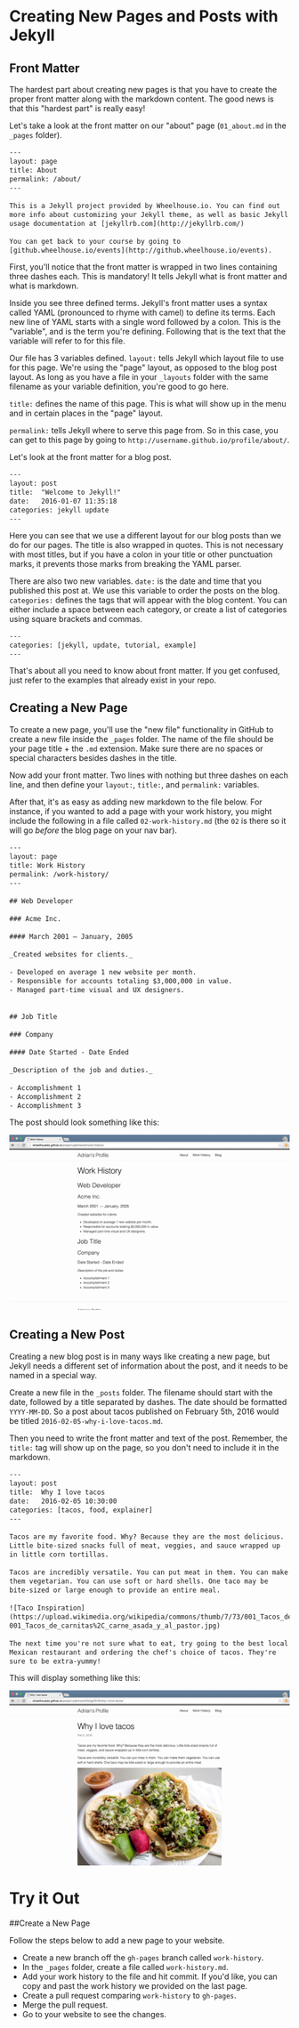# Creating New Pages and Posts with Jekyll

## Front Matter

The hardest part about creating new pages is that you have to create the proper front matter along with the markdown content. The good news is that this "hardest part" is really easy!

Let's take a look at the front matter on our "about" page (`01_about.md` in the `_pages` folder).

    ---
    layout: page
    title: About
    permalink: /about/
    ---

    This is a Jekyll project provided by Wheelhouse.io. You can find out more info about customizing your Jekyll theme, as well as basic Jekyll usage documentation at [jekyllrb.com](http://jekyllrb.com/)

    You can get back to your course by going to [github.wheelhouse.io/events](http://github.wheelhouse.io/events). 

First, you'll notice that the front matter is wrapped in two lines containing three dashes each. This is mandatory! It tells Jekyll what is front matter and what is markdown.

Inside you see three defined terms. Jekyll's front matter uses a syntax called YAML (pronounced to rhyme with camel) to define its terms. Each new line of YAML starts with a single word followed by a colon. This is the "variable", and is the term you're defining. Following that is the text that the variable will refer to for this file.

Our file has 3 variables defined. `layout:` tells Jekyll which layout file to use for this page. We're using the "page" layout, as opposed to the blog post layout. As long as you have a file in your `_layouts` folder with the same filename as your variable definition, you're good to go here.

`title:` defines the name of this page. This is what will show up in the menu and in certain places in the "page" layout.

`permalink:` tells Jekyll where to serve this page from. So in this case, you can get to this page by going to `http://username.github.io/profile/about/`.

Let's look at the front matter for a blog post.

    ---
    layout: post
    title:  "Welcome to Jekyll!"
    date:   2016-01-07 11:35:18
    categories: jekyll update
    ---

Here you can see that we use a different layout for our blog posts than we do for our pages. The title is also wrapped in quotes. This is not necessary with most titles, but if you have a colon in your title or other punctuation marks, it prevents those marks from breaking the YAML parser.

There are also two new variables. `date:` is the date and time that you published this post at. We use this variable to order the posts on the blog. `categories:` defines the tags that will appear with the blog content. You can either include a space between each category, or create a list of categories using square brackets and commas.

    ---
    categories: [jekyll, update, tutorial, example]
    ---

That's about all you need to know about front matter. If you get confused, just refer to the examples that already exist in your repo.

## Creating a New Page

To create a new page, you'll use the "new file" functionality in GitHub to create a new file inside the `_pages` folder. The name of the file should be your page title + the `.md` extension. Make sure there are no spaces or special characters besides dashes in the title. 

Now add your front matter. Two lines with nothing but three dashes on each line, and then define your `layout:`, `title:`, and `permalink:` variables.

After that, it's as easy as adding new markdown to the file below. For instance, if you wanted to add a page with your work history, you might include the following in a file called `02-work-history.md` (the `02` is there so it will go _before_ the blog page on your nav bar).

    ---
    layout: page
    title: Work History
    permalink: /work-history/
    ---

    ## Web Developer

    ### Acme Inc.

    #### March 2001 — January, 2005

    _Created websites for clients._

    - Developed on average 1 new website per month.
    - Responsible for accounts totaling $3,000,000 in value.
    - Managed part-time visual and UX designers.


    ## Job Title

    ### Company

    #### Date Started - Date Ended

    _Description of the job and duties._

    - Accomplishment 1
    - Accomplishment 2
    - Accomplishment 3


The post should look something like this:

![New Page Screenshot](/images/gh-pages-page.png)

## Creating a New Post

Creating a new blog post is in many ways like creating a new page, but Jekyll needs a different set of information about the post, and it needs to be named in a special way.

Create a new file in the `_posts` folder. The filename should start with the date, followed by a title separated by dashes. The date should be formatted `YYYY-MM-DD`. So a post about tacos published on February 5th, 2016 would be titled `2016-02-05-why-i-love-tacos.md`. 

Then you need to write the front matter and text of the post. Remember, the `title:` tag will show up on the page, so you don't need to include it in the markdown.


    ---
    layout: post
    title:  Why I love tacos
    date:   2016-02-05 10:30:00
    categories: [tacos, food, explainer]
    ---

    Tacos are my favorite food. Why? Because they are the most delicious. Little bite-sized snacks full of meat, veggies, and sauce wrapped up in little corn tortillas.

    Tacos are incredibly versatile. You can put meat in them. You can make them vegetarian. You can use soft or hard shells. One taco may be bite-sized or large enough to provide an entire meal. 

    ![Taco Inspiration](https://upload.wikimedia.org/wikipedia/commons/thumb/7/73/001_Tacos_de_carnitas%2C_carne_asada_y_al_pastor.jpg/2560px-001_Tacos_de_carnitas%2C_carne_asada_y_al_pastor.jpg)

    The next time you're not sure what to eat, try going to the best local Mexican restaurant and ordering the chef's choice of tacos. They're sure to be extra-yummy!


This will display something like this:

![Blog Post Screenshot](/images/gh-pages-blog.png)


# Try it Out
##Create a New Page


Follow the steps below to add a new page to your website.

* Create a new branch off the `gh-pages` branch called `work-history`.
* In the `_pages` folder, create a file called `work-history.md`.
* Add your work history to the file and hit commit. If you'd like, you can copy and past the work history we provided on the last page.
* Create a pull request comparing `work-history` to `gh-pages`.
* Merge the pull request.
* Go to your website to see the changes.